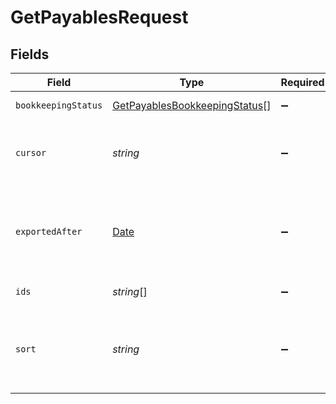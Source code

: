 # GetPayablesRequest


## Fields

| Field                                                                                         | Type                                                                                          | Required                                                                                      | Description                                                                                   | Example                                                                                       |
| --------------------------------------------------------------------------------------------- | --------------------------------------------------------------------------------------------- | --------------------------------------------------------------------------------------------- | --------------------------------------------------------------------------------------------- | --------------------------------------------------------------------------------------------- |
| `bookkeepingStatus`                                                                           | [GetPayablesBookkeepingStatus](../../models/operations/getpayablesbookkeepingstatus.md)[]     | :heavy_minus_sign:                                                                            | Status of payables                                                                            |                                                                                               |
| `cursor`                                                                                      | *string*                                                                                      | :heavy_minus_sign:                                                                            | Internal reference for pagination purposes                                                    |                                                                                               |
| `exportedAfter`                                                                               | [Date](https://developer.mozilla.org/en-US/docs/Web/JavaScript/Reference/Global_Objects/Date) | :heavy_minus_sign:                                                                            | The date and time this payable was exported to accounting                                     |                                                                                               |
| `ids`                                                                                         | *string*[]                                                                                    | :heavy_minus_sign:                                                                            | An array of payable IDs                                                                       |                                                                                               |
| `sort`                                                                                        | *string*                                                                                      | :heavy_minus_sign:                                                                            | Sorting order: + (asc) or - (desc) by `payableDate` or `createdAt`                            | -createdAt,+payableDate                                                                       |